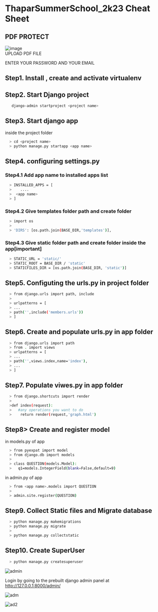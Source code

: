 # ThaparSummerSchool_2k23 Cheat Sheet

## PDF PROTECT  

  ![image](https://github.com/kkamal2003/MiniProject_28_PDFProtect/assets/126082752/f999d50b-c624-4b50-947c-18b39708ddc0)  
  UPLOAD PDF FILE  
  
  ENTER YOUR PASSWORD AND YOUR EMAIL


## Step1. Install , create and activate virtualenv<br>

## Step2. Start Django project<br>
```bash
   django-admin startproject <project name>
```
## Step3. Start django app<br>
inside the project folder
```bash
  > cd <project name>
  > python manage.py startapp <app name>
```
## Step4. configuring settings.py<br>
### Step4.1 Add app name to installed apps list<br>

```bash
  > INSTALLED_APPS = [
  >    ....
  >  <app name>
  > ]
```

### Step4.2 Give templates folder path and create folder<br>
```bash
  > import os
  >
  > 'DIRS': [os.path.join(BASE_DIR,'templates')],
```

### Step4.3 Give static folder path and create folder inside the app[important]<br>
```bash
  > STATIC_URL = 'static/'
  > STATIC_ROOT = BASE_DIR / 'static'
  > STATICFILES_DIR = [os.path.join(BASE_DIR, 'static')]
```
## Step5. Configuting the urls.py in project folder<br>
```bash
  > from django.urls import path, include
  >
  > urlpatterns = [
  > ...
  > path('',include('members.urls'))
  > ]
```
## Step6. Create and populate urls.py in app folder<br>

```bash
  > from django.urls import path
  > from . import views
  > urlpatterns = [
  > ...
  > path('',views.index,name='index'),
  > ...
  > ]
```

## Step7. Populate viwes.py in app folder<br>

```bash
  > from django.shortcuts import render
  >
  >def index(request):
  >   #any operations you want to do
  >    return render(request,'graph.html')
```


## Step8> Create and register model <br>

in models.py of app
```bash
  > from pyexpat import model
  > from django.db import models
  >
  > class QUESTION(models.Model):
  >   q1=models.IntegerField(blank=False,default=9)
```

in admin.py of app
```bash
  > from <app name>.models import QUESTION
  > 
  > admin.site.register(QUESTION)
```

## Step9. Collect Static files and Migrate database<br>

```bash
  > python manage.py makemigrations
  > python manage.py migrate
  > 
  > python manage.py collectstatic
```

## Step10. Create SuperUser<br>

```bash
  > python manage.py createsuperuser
```

![admin](https://github.com/harjasdt/ThaparSummerSchool_2k23/assets/68768529/aa3f1dc5-708b-402b-8470-ca051cae866a)


Login by going to the prebuilt django admin panel at  http://127.0.0.1:8000/admin/


![adm](https://github.com/harjasdt/ThaparSummerSchool_2k23/assets/68768529/360dd40c-9907-4245-8437-49ecd9d065cf)


![ad2](https://github.com/harjasdt/ThaparSummerSchool_2k23/assets/68768529/80dd5b48-8c21-4dad-b0d2-a10d9c7048ce)
